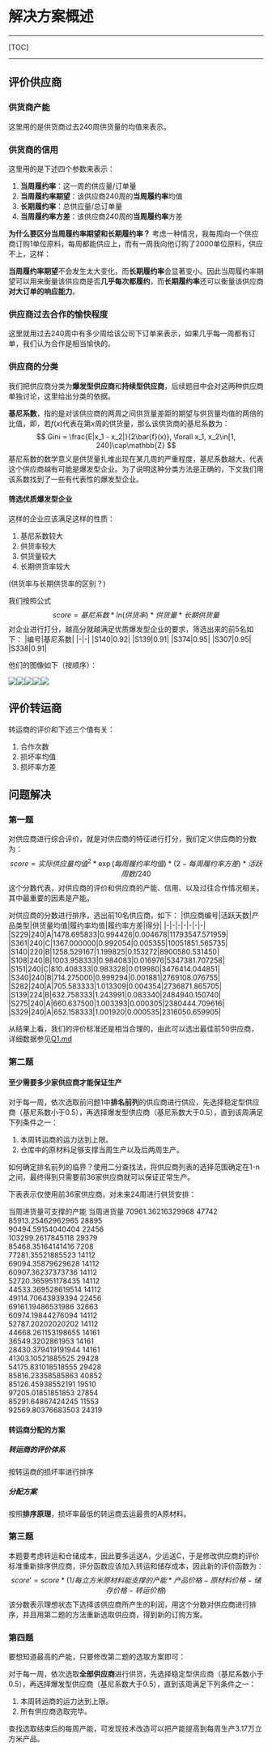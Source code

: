 # 解决方案概述

---
[TOC]

---
## 评价供应商
### 供货商产能
这里用的是供货商过去240周供货量的均值来表示。
### 供货商的信用
这里用的是下述四个参数来表示：
1. **当周履约率**：这一周的供应量/订单量
2. **当周履约率期望**：该供应商240周的**当周履约率**均值
3. **长期履约率**：总供应量/总订单量
4. **当周履约率方差**：该供应商240周的**当周履约率**方差

**为什么要区分当周履约率期望和长期履约率？** 考虑一种情况，我每周向一个供应商订购1单位原料，每周都能供应上，而有一周我向他订购了2000单位原料，供应不上，这样：  

**当周履约率期望**不会发生太大变化，而**长期履约率**会显著变小。因此当周履约率期望可以用来衡量该供应商是否**几乎每次都履约**，而**长期履约率**还可以衡量该供应商**对大订单的响应能力**。

### 供应商过去合作的愉快程度
这里就用过去240周中有多少周给该公司下订单来表示，如果几乎每一周都有订单，我们认为合作是相当愉快的。

### 供应商的分类
我们把供应商分类为**爆发型供应商**和**持续型供应商**，后续题目中会对这两种供应商单独讨论，这里给出分类的依据。

**基尼系数**，指的是对该供应商的两周之间供货量差距的期望与供货量均值的两倍的比值，即，若$f(x)$代表在第$x$周的供货量，那么该供货商的基尼系数为：
$$ Gini = \frac{E|x_1 - x_2|}{2\bar{f}(x)}, \forall x_1, x_2\in[1, 240]\cap\mathbb{Z} $$
基尼系数的数学意义是供货量扎堆出现在某几周的严重程度，基尼系数越大，代表这个供应商越有可能是爆发型企业。为了说明这种分类方法是正确的，下文我们用该系数找到了一些有代表性的爆发型企业。

#### 筛选优质爆发型企业
这样的企业应该满足这样的性质：
1. 基尼系数较大
2. 供货率较大
3. 供货量较大
4. 长期供货率较大

(供货率与长期供货率的区别？)

我们按照公式
$$ score = 基尼系数 * ln(供货率) * 供货量 * 长期供货量 $$
对企业进行打分，越高分就越满足优质爆发型企业的要求，筛选出来的前5名如下：
|编号|基尼系数|
|-|-|
|S140|0.92|
|S139|0.91|
|S374|0.95|
|S307|0.95|
|S338|0.91|

他们的图像如下（按顺序）：

![](140.png)![](139.png)![](374.png)![](307.png)![](338.png)

## 评价转运商
转运商的评价和下述三个值有关：
1. 合作次数
2. 损坏率均值
3. 损坏率方差

## 问题解决
### 第一题
对供应商进行综合评价，就是对供应商的特征进行打分，我们定义供应商的分数为：
$$ score = 实际供应量均值^2 * \exp(每周履约率均值) * (2-每周履约率方差) * 活跃周数/240 $$
这个分数代表，对供应商的评价和供应商的产能、信用、以及过往合作情况相关。其中最重要的因素是产能。

对供应商的分数进行排序，选出前10名供应商，如下：
|供应商编号|活跃天数|产品类型|供货量均值|履约率均值|履约率方差|得分|
|-|-|-|-|-|-|-|
|S229|240|A|1478.695833|0.994426|0.004678|11793547.571959|
|S361|240|C|1367.000000|0.992054|0.005355|10051851.565735|
|S140|220|B|1258.529167|1.199825|0.153272|8900580.531450|
|S108|240|B|1003.958333|0.984083|0.016976|5347381.707258|
|S151|240|C|810.408333|0.983328|0.019980|3476414.044851|
|S340|240|B|714.275000|0.999294|0.001881|2769108.076755|
|S282|240|A|705.583333|1.013309|0.004354|2736871.865705|
|S139|224|B|632.758333|1.243991|0.083340|2484940.150740|
|S275|240|A|660.637500|1.003393|0.000305|2380444.709616|
|S329|240|A|652.158333|1.001920|0.000535|2316050.659905|

从结果上看，我们的评价标准还是相当合理的，由此可以选出最佳前50供应商，详细数据参见[Q1.md]()

### 第二题
#### 至少需要多少家供应商才能保证生产
对于每一周，依次选取前问题1中**排名前列**的供应商进行供应，先选择稳定型供应商（基尼系数小于0.5），再选择爆发型供应商（基尼系数大于0.5），直到该周满足下列条件之一：
1. 本周转运商的运力达到上限。
2. 仓库中的原材料足够支撑当周生产以及后两周生产。

如何确定排名前列的临界？使用二分查找法，将供应商列表的选择范围确定在1-n之间，最终得到只需要前36家供应商就可以保证正常生产。

下表表示仅使用前36家供应商，对未来24周进行供货安排：

当周进货量可支撑的产能 当周进货量
70961.36216329968 47742   
85913.25462962965 28895   
90494.59154040404 22456   
103299.2617845118 29379   
85468.35164141416 7208   
77281.35521885523 14112   
69094.35879629628 14112   
60907.36237373736 14112   
52720.365951178435 14112   
44533.369528619514 14112   
49114.70643939394 22456   
69161.19486531986 32663   
60974.19844276094 14112   
52787.20202020202 14112   
44668.261153198655 14161   
36549.3202861953 14161   
28430.379419191944 14161   
41303.10521885525 29428   
54175.831018518555 29428   
85816.23358585863 40852   
85126.45938552191 19510   
97205.01851851853 27854   
85291.64867424245 11553   
92569.80376683503 24319   

#### 转运商分配的方案
##### 转运商的评价体系
按转运商的损坏率进行排序
##### 分配方案
按照**排序原理**，损坏率最低的转运商去运最贵的A原材料。

### 第三题
本题要考虑转运和仓储成本，因此要多运送A，少运送C，于是修改供应商的评价标准重新排序供应商，评分函数应该加入转运和储存成本，因此新的评价函数为：
$$ score' = score * (1 / 每立方米原材料能支撑的产能 * 产品价格 - 原材料价格 - 储存价格 - 转运价格) $$
该分数表示理想状态下选择该供应商所产生的利润，用这个分数对供应商进行排序，并且用第二题的方法重新选取供应商，得到新的订购方案。

### 第四题
要想知道最高的产能，只要修改第二题的选取方案即可：

对于每一周，依次选取**全部供应商**进行供货，先选择稳定型供应商（基尼系数小于0.5），再选择爆发型供应商（基尼系数大于0.5），直到该周满足下列条件之一：
1. 本周转运商的运力达到上限。
2. 所有供应商选取完毕。

查找选取结束后的每周产能，可发现技术改造可以把产能提高到每周生产3.17万立方米产品。
